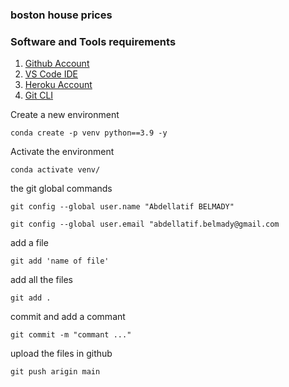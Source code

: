 ### boston house prices

### Software and Tools requirements

1. [Github Account](https.//github.com)
2. [VS Code IDE](https://code.visualstudio.com/)
3. [Heroku Account](https://heroku.com)
4. [Git CLI](https://git-scm.com/download/gui/windows)

Create a new environment
```
conda create -p venv python==3.9 -y
```
Activate the environment
```
conda activate venv/
```
the git global commands
```
git config --global user.name "Abdellatif BELMADY"
```
```
git config --global user.email "abdellatif.belmady@gmail.com
```
add a file
```
git add 'name of file'
```
add all the files
```
git add .
```
commit and add a commant
```
git commit -m "commant ..."
```
upload the files in github
```
git push arigin main
```